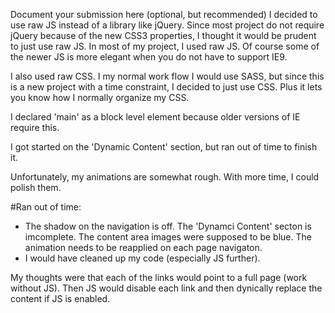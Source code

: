 Document your submission here (optional, but recommended)
I decided to use raw JS instead of a library like jQuery. Since most project do not require jQuery because of the new CSS3 properties, I thought it
would be prudent to just use raw JS. In most of my project, I used raw JS. Of course some of the newer JS is more elegant when you do not have to support IE9.

I also used raw CSS. I my normal work flow I would use SASS, but since this is a new project with a time constraint, I decided to just use CSS. Plus it lets you know how I normally organize my CSS.

I declared 'main' as a block level element because older versions of IE require this.

I got started on the 'Dynamic Content' section, but ran out of time to finish it. 

Unfortunately, my animations are somewhat rough. With more time, I could polish them.

#Ran out of time:
- The shadow on the navigation is off. The 'Dynamci Content' secton is imcomplete. The content area images were supposed to be blue. The animation needs to be reapplied on each page navigaton.
- I would have cleaned up my code (especially JS further).

My thoughts were that each of the links would point to a full page (work without JS). Then JS would disable each link and then dynically replace the content if JS is enabled.